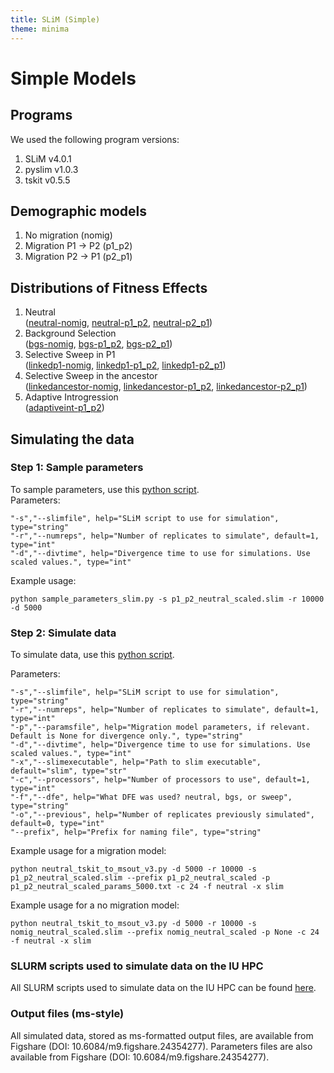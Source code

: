 ```yaml
---
title: SLiM (Simple)
theme: minima
---
```


# Simple Models

## Programs
We used the following program versions:
1. SLiM v4.0.1
2. pyslim v1.0.3
3. tskit v0.5.5

## Demographic models
1. No migration (nomig)
2. Migration P1 -> P2 (p1_p2)
3. Migration P2 -> P1 (p2_p1)  

## Distributions of Fitness Effects
1. Neutral  
([neutral-nomig](https://github.com/meganlsmith/selectionandmigration/blob/main/scripts/slim/simple/nomig_neutral_scaled.slim), [neutral-p1_p2](https://github.com/meganlsmith/selectionandmigration/blob/main/scripts/slim/simple/p1_p2_neutral_scaled.slim), [neutral-p2_p1](https://github.com/meganlsmith/selectionandmigration/blob/main/scripts/slim/simple/p2_p1_neutral_scaled.slim))  
2. Background Selection  
([bgs-nomig](https://github.com/meganlsmith/selectionandmigration/blob/main/scripts/slim/simple/nomig_bgs_scaled.slim), [bgs-p1_p2](https://github.com/meganlsmith/selectionandmigration/blob/main/scripts/slim/simple/p1_p2_bgs_scaled.slim), [bgs-p2_p1](https://github.com/meganlsmith/selectionandmigration/blob/main/scripts/slim/simple/p2_p1_bgs_scaled.slim))  
3. Selective Sweep in P1  
([linkedp1-nomig](https://github.com/meganlsmith/selectionandmigration/blob/main/scripts/slim/simple/nomig_linkedp1_scaled.slim), [linkedp1-p1_p2](https://github.com/meganlsmith/selectionandmigration/blob/main/scripts/slim/simple/p1_p2_linkedp1_scaled.slim), [linkedp1-p2_p1](https://github.com/meganlsmith/selectionandmigration/blob/main/scripts/slim/simple/p2_p1_linkedp1_scaled.slim))  
4. Selective Sweep in the ancestor  
([linkedancestor-nomig](https://github.com/meganlsmith/selectionandmigration/blob/main/scripts/slim/simple/nomig_linkedancestor_scaled.slim), [linkedancestor-p1_p2](https://github.com/meganlsmith/selectionandmigration/blob/main/scripts/slim/simple/p1_p2_linkedancestor_scaled.slim), [linkedancestor-p2_p1](https://github.com/meganlsmith/selectionandmigration/blob/main/scripts/slim/simple/p2_p1_linkedancestor_scaled.slim))  
5. Adaptive Introgression  
([adaptiveint-p1_p2](https://github.com/meganlsmith/selectionandmigration/blob/main/scripts/slim/simple/p1_p2_adaptiveint_scaled.slim))  

## Simulating the data

### Step 1: Sample parameters

To sample parameters, use this [python script](https://github.com/meganlsmith/selectionandmigration/blob/main/scripts/python/slim/sample_parameters_slim.py).  
Parameters:

```
"-s","--slimfile", help="SLiM script to use for simulation", type="string"
"-r","--numreps", help="Number of replicates to simulate", default=1, type="int"
"-d","--divtime", help="Divergence time to use for simulations. Use scaled values.", type="int"
```
Example usage:  
```
python sample_parameters_slim.py -s p1_p2_neutral_scaled.slim -r 10000 -d 5000
```

### Step 2: Simulate data

To simulate data, use this [python script](https://github.com/meganlsmith/selectionandmigration/blob/main/scripts/python/slim/neutral_tskit_to_msout_v3.py).

Parameters:
```
"-s","--slimfile", help="SLiM script to use for simulation", type="string"
"-r","--numreps", help="Number of replicates to simulate", default=1, type="int"
"-p","--paramsfile", help="Migration model parameters, if relevant. Default is None for divergence only.", type="string"
"-d","--divtime", help="Divergence time to use for simulations. Use scaled values.", type="int"
"-x","--slimexecutable", help="Path to slim executable", default="slim", type="str"
"-c","--processors", help="Number of processors to use", default=1, type="int"
"-f","--dfe", help="What DFE was used? neutral, bgs, or sweep", type="string"
"-o","--previous", help="Number of replicates previously simulated", default=0, type="int"
"--prefix", help="Prefix for naming file", type="string"
```
Example usage for a migration model:  
```
python neutral_tskit_to_msout_v3.py -d 5000 -r 10000 -s p1_p2_neutral_scaled.slim --prefix p1_p2_neutral_scaled -p p1_p2_neutral_scaled_params_5000.txt -c 24 -f neutral -x slim
```
Example usage for a no migration model:
```
python neutral_tskit_to_msout_v3.py -d 5000 -r 10000 -s nomig_neutral_scaled.slim --prefix nomig_neutral_scaled -p None -c 24 -f neutral -x slim
```

### SLURM scripts used to simulate data on the IU HPC

All SLURM scripts used to simulate data on the IU HPC can be found [here](https://github.com/meganlsmith/selectionandmigration/blob/main/scripts/slurm/slim_simple).

### Output files (ms-style)

All simulated data, stored as ms-formatted output files, are available from Figshare (DOI: 10.6084/m9.figshare.24354277).
Parameters files are also available from Figshare (DOI: 10.6084/m9.figshare.24354277).
